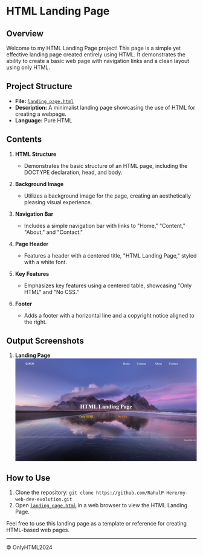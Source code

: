 # HTML Landing Page

## Overview

Welcome to my HTML Landing Page project! This page is a simple yet effective landing page created entirely using HTML. It demonstrates the ability to create a basic web page with navigation links and a clean layout using only HTML.

## Project Structure

- **File:** [`landing_page.html`](index.html)
- **Description:** A minimalist landing page showcasing the use of HTML for creating a webpage.
- **Language:** Pure HTML

## Contents

1. **HTML Structure**
   - Demonstrates the basic structure of an HTML page, including the DOCTYPE declaration, head, and body.

2. **Background Image**
   - Utilizes a background image for the page, creating an aesthetically pleasing visual experience.

3. **Navigation Bar**
   - Includes a simple navigation bar with links to "Home," "Content," "About," and "Contact."

4. **Page Header**
   - Features a header with a centered title, "HTML Landing Page," styled with a white font.

5. **Key Features**
   - Emphasizes key features using a centered table, showcasing "Only HTML" and "No CSS."

6. **Footer**
   - Adds a footer with a horizontal line and a copyright notice aligned to the right.

## Output Screenshots

1. **Landing Page**
![Landing Page](./img/output/LandingPage.png)

<!-- Add more screenshots for specific sections as needed -->

## How to Use

1. Clone the repository: `git clone https://github.com/RahulP-Here/my-web-dev-evolution.git`
2. Open [`landing_page.html`](landing_page.html) in a web browser to view the HTML Landing Page.

Feel free to use this landing page as a template or reference for creating HTML-based web pages.

---

&copy; OnlyHTML2024
